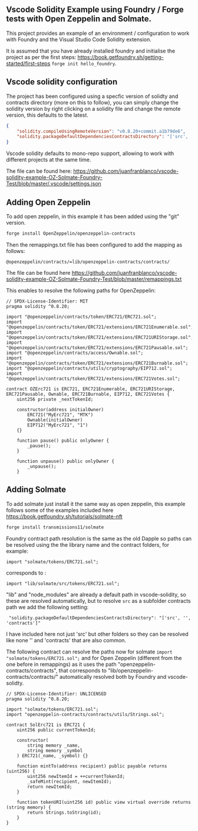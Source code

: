 ## Vscode Solidity Example using Foundry / Forge tests with Open Zeppelin and Solmate.

This project provides an example of an environment / configuration to work with Foundry and the Visual Studio Code Solidity extension.

It is assumed that you have already installed foundry and initialise the project as per the first steps: https://book.getfoundry.sh/getting-started/first-steps ```forge init hello_foundry```.

## Vscode solidity configuration
The project has been configured using a specfic version of solidty and contracts directory (more on this to follow), you can simply change the solidity version by right clicking on a solidity file and change the remote version, this defaults to the latest.
```json
{
    "solidity.compileUsingRemoteVersion": "v0.8.20+commit.a1b79de6",
    "solidity.packageDefaultDependenciesContractsDirectory": "['src', '', 'contracts']"
}
```
Vscode solidity defaults to mono-repo support, allowing to work with different projects at the same time.

The file can be found here: https://github.com/juanfranblanco/vscode-solidity-example-OZ-Solmate-Foundry-Test/blob/master/.vscode/settings.json

## Adding Open Zeppelin
To add open zeppelin, in this example it has been added using the "git" version. 

```bash
forge install OpenZeppelin/openzeppelin-contracts
```

Then the remappings.txt file has been configured to add the mapping as follows:
```
@openzeppelin/contracts/=lib/openzeppelin-contracts/contracts/
```

The file can be found here https://github.com/juanfranblanco/vscode-solidity-example-OZ-Solmate-Foundry-Test/blob/master/remappings.txt

This enables to resolve the following paths for OpenZeppelin:

```solidity
// SPDX-License-Identifier: MIT 
pragma solidity ^0.8.20;

import "@openzeppelin/contracts/token/ERC721/ERC721.sol";
import "@openzeppelin/contracts/token/ERC721/extensions/ERC721Enumerable.sol";
import "@openzeppelin/contracts/token/ERC721/extensions/ERC721URIStorage.sol";
import "@openzeppelin/contracts/token/ERC721/extensions/ERC721Pausable.sol";
import "@openzeppelin/contracts/access/Ownable.sol";
import "@openzeppelin/contracts/token/ERC721/extensions/ERC721Burnable.sol";
import "@openzeppelin/contracts/utils/cryptography/EIP712.sol";
import "@openzeppelin/contracts/token/ERC721/extensions/ERC721Votes.sol";

contract OZErc721 is ERC721, ERC721Enumerable, ERC721URIStorage, ERC721Pausable, Ownable, ERC721Burnable, EIP712, ERC721Votes {
    uint256 private _nextTokenId;

    constructor(address initialOwner)
        ERC721("MyErc721", "MTK")
        Ownable(initialOwner)
        EIP712("MyErc721", "1")
    {}

    function pause() public onlyOwner {
        _pause();
    }

    function unpause() public onlyOwner {
        _unpause();
    }

```


## Adding Solmate
To add solmate just install it the same way as open zeppelin, this example follows some of the examples included here https://book.getfoundry.sh/tutorials/solmate-nft

```bash
forge install transmissions11/solmate
```

Foundry contract path resolution is the same as the old Dapple so paths can be resolved using the the library name and the contract folders, for example:

```import "solmate/tokens/ERC721.sol"; ```

corresponds to :

```import "lib/solmate/src/tokens/ERC721.sol"; ```

"lib" and "node_modules" are already a default path in vscode-solidity, so these are resolved automatically, but to resolve ```src``` as a subfolder contracts path we add the following setting:

```
 "solidity.packageDefaultDependenciesContractsDirectory": "['src', '', 'contracts']"
```

I have included here not just 'src' but other folders so they can be resolved like none '' and 'contracts' that are also common.


The following contract can resolve the paths now for solmate ```import "solmate/tokens/ERC721.sol";```
and for Open Zeppelin (different from the one before in remappings) as it uses the path "openzeppelin-contracts/contracts", that corresponds to "lib/openzeppelin-contracts/contracts/" automatically resolved both by Foundry and vscode-solidty.

```solidity
// SPDX-License-Identifier: UNLICENSED
pragma solidity ^0.8.20;

import "solmate/tokens/ERC721.sol";
import "openzeppelin-contracts/contracts/utils/Strings.sol";

contract SolErc721 is ERC721 {
    uint256 public currentTokenId;

    constructor(
        string memory _name,
        string memory _symbol
    ) ERC721(_name, _symbol) {}

    function mintTo(address recipient) public payable returns (uint256) {
        uint256 newItemId = ++currentTokenId;
        _safeMint(recipient, newItemId);
        return newItemId;
    }

    function tokenURI(uint256 id) public view virtual override returns (string memory) {
        return Strings.toString(id);
    }
}
```


